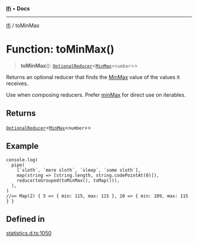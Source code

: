 [**lfi**](../readme.md) • **Docs**

---

[lfi](../globals.md) / toMinMax

# Function: toMinMax()

> **toMinMax**():
> [`OptionalReducer`](../type-aliases/OptionalReducer.md)\<[`MinMax`](../type-aliases/MinMax.md)\<`number`\>\>

Returns an optional reducer that finds the [MinMax](../type-aliases/MinMax.md)
value of the values it receives.

Use when composing reducers. Prefer [minMax](minMax.md) for direct use on
iterables.

## Returns

[`OptionalReducer`](../type-aliases/OptionalReducer.md)\<[`MinMax`](../type-aliases/MinMax.md)\<`number`\>\>

## Example

```
console.log(
  pipe(
    [`sloth`, `more sloth`, `sleep`, `some sloth`],
    map(string => [string.length, string.codePointAt(0)]),
    reduce(toGrouped(toMinMax(), toMap())),
  ),
)
//=> Map(2) { 5 => { min: 115, max: 115 }, 10 => { min: 109, max: 115 } }
```

## Defined in

[statistics.d.ts:1050](https://github.com/TomerAberbach/lfi/blob/c9ef1bf4d1040d7f49c52b70b358c019e55f524d/src/operations/statistics.d.ts#L1050)
